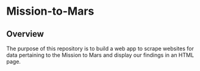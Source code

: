 # Mission-to-Mars
## Overview
The purpose of this repository is to build a web app to scrape websites for data pertaining to the Mission to Mars and display our findings in an HTML page.
